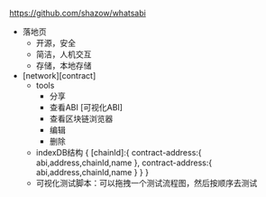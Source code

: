 https://github.com/shazow/whatsabi

- 落地页
    - 开源，安全
    - 简洁，人机交互
    - 存储，本地存储
- [network][contract]
    - tools
        - 分享
        - 查看ABI [可视化ABI]
        - 查看区块链浏览器
        - 编辑
        - 删除
    - indexDB结构
        {
            [chainId]:{
                contract-address:{
                    abi,address,chainId,name
                },
                contract-address:{
                    abi,address,chainId,name
                }
            }
        }
    - 可视化测试脚本：可以拖拽一个测试流程图，然后按顺序去测试